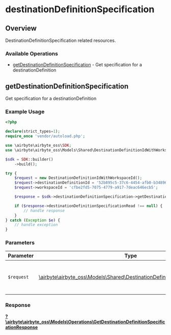 # destinationDefinitionSpecification

## Overview

DestinationDefinitionSpecification related resources.

### Available Operations

* [getDestinationDefinitionSpecification](#getdestinationdefinitionspecification) - Get specification for a destinationDefinition

## getDestinationDefinitionSpecification

Get specification for a destinationDefinition

### Example Usage

```php
<?php

declare(strict_types=1);
require_once 'vendor/autoload.php';

use \airbyte\airbyte_oss\SDK;
use \airbyte\airbyte_oss\Models\Shared\DestinationDefinitionIdWithWorkspaceId;

$sdk = SDK::builder()
    ->build();

try {
    $request = new DestinationDefinitionIdWithWorkspaceId();
    $request->destinationDefinitionId = '52b895c5-37c6-4454-afb0-b34896c3ca5a';
    $request->workspaceId = 'cfbe2fd5-7075-4779-a917-7deac646ecb5';

    $response = $sdk->destinationDefinitionSpecification->getDestinationDefinitionSpecification($request);

    if ($response->destinationDefinitionSpecificationRead !== null) {
        // handle response
    }
} catch (Exception $e) {
    // handle exception
}
```

### Parameters

| Parameter                                                                                                                                  | Type                                                                                                                                       | Required                                                                                                                                   | Description                                                                                                                                |
| ------------------------------------------------------------------------------------------------------------------------------------------ | ------------------------------------------------------------------------------------------------------------------------------------------ | ------------------------------------------------------------------------------------------------------------------------------------------ | ------------------------------------------------------------------------------------------------------------------------------------------ |
| `$request`                                                                                                                                 | [\airbyte\airbyte_oss\Models\Shared\DestinationDefinitionIdWithWorkspaceId](../../models/shared/DestinationDefinitionIdWithWorkspaceId.md) | :heavy_check_mark:                                                                                                                         | The request object to use for the request.                                                                                                 |


### Response

**[?\airbyte\airbyte_oss\Models\Operations\GetDestinationDefinitionSpecificationResponse](../../models/operations/GetDestinationDefinitionSpecificationResponse.md)**

